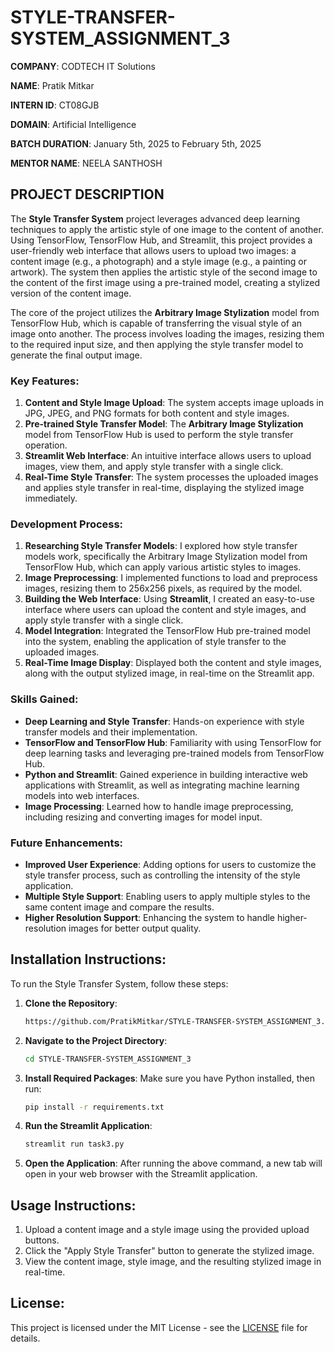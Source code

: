 # STYLE-TRANSFER-SYSTEM_ASSIGNMENT_3

**COMPANY**: CODTECH IT Solutions

**NAME**: Pratik Mitkar

**INTERN ID**: CT08GJB

**DOMAIN**: Artificial Intelligence

**BATCH DURATION**: January 5th, 2025 to February 5th, 2025

**MENTOR NAME**: NEELA SANTHOSH

## PROJECT DESCRIPTION

The **Style Transfer System** project leverages advanced deep learning techniques to apply the artistic style of one image to the content of another. Using TensorFlow, TensorFlow Hub, and Streamlit, this project provides a user-friendly web interface that allows users to upload two images: a content image (e.g., a photograph) and a style image (e.g., a painting or artwork). The system then applies the artistic style of the second image to the content of the first image using a pre-trained model, creating a stylized version of the content image.

The core of the project utilizes the **Arbitrary Image Stylization** model from TensorFlow Hub, which is capable of transferring the visual style of an image onto another. The process involves loading the images, resizing them to the required input size, and then applying the style transfer model to generate the final output image.

### Key Features:
1. **Content and Style Image Upload**: The system accepts image uploads in JPG, JPEG, and PNG formats for both content and style images.
2. **Pre-trained Style Transfer Model**: The **Arbitrary Image Stylization** model from TensorFlow Hub is used to perform the style transfer operation.
3. **Streamlit Web Interface**: An intuitive interface allows users to upload images, view them, and apply style transfer with a single click.
4. **Real-Time Style Transfer**: The system processes the uploaded images and applies style transfer in real-time, displaying the stylized image immediately.

### Development Process:
1. **Researching Style Transfer Models**: I explored how style transfer models work, specifically the Arbitrary Image Stylization model from TensorFlow Hub, which can apply various artistic styles to images.
2. **Image Preprocessing**: I implemented functions to load and preprocess images, resizing them to 256x256 pixels, as required by the model.
3. **Building the Web Interface**: Using **Streamlit**, I created an easy-to-use interface where users can upload the content and style images, and apply style transfer with a single click.
4. **Model Integration**: Integrated the TensorFlow Hub pre-trained model into the system, enabling the application of style transfer to the uploaded images.
5. **Real-Time Image Display**: Displayed both the content and style images, along with the output stylized image, in real-time on the Streamlit app.

### Skills Gained:
- **Deep Learning and Style Transfer**: Hands-on experience with style transfer models and their implementation.
- **TensorFlow and TensorFlow Hub**: Familiarity with using TensorFlow for deep learning tasks and leveraging pre-trained models from TensorFlow Hub.
- **Python and Streamlit**: Gained experience in building interactive web applications with Streamlit, as well as integrating machine learning models into web interfaces.
- **Image Processing**: Learned how to handle image preprocessing, including resizing and converting images for model input.

### Future Enhancements:
- **Improved User Experience**: Adding options for users to customize the style transfer process, such as controlling the intensity of the style application.
- **Multiple Style Support**: Enabling users to apply multiple styles to the same content image and compare the results.
- **Higher Resolution Support**: Enhancing the system to handle higher-resolution images for better output quality.

## Installation Instructions:

To run the Style Transfer System, follow these steps:

1. **Clone the Repository**:
   ```bash
   https://github.com/PratikMitkar/STYLE-TRANSFER-SYSTEM_ASSIGNMENT_3.git
   ```

2. **Navigate to the Project Directory**:
   ```bash
   cd STYLE-TRANSFER-SYSTEM_ASSIGNMENT_3
   ```

3. **Install Required Packages**:
   Make sure you have Python installed, then run:
   ```bash
   pip install -r requirements.txt
   ```

4. **Run the Streamlit Application**:
   ```bash
   streamlit run task3.py
   ```

5. **Open the Application**:
   After running the above command, a new tab will open in your web browser with the Streamlit application.

## Usage Instructions:

1. Upload a content image and a style image using the provided upload buttons.
2. Click the "Apply Style Transfer" button to generate the stylized image.
3. View the content image, style image, and the resulting stylized image in real-time.

## License:
This project is licensed under the MIT License - see the [LICENSE](LICENSE) file for details.
